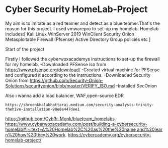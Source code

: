 # Cyber Security HomeLab-Project
My aim is to imitate as a red teamer and detect as a blue teamer.That's the reason for this project.
I used vmwarepro to set-up my homelab.
Homelab includes:[
   Kali Linux
   WinServer 2019
   WinClient
   Security Onion
   Metasploitable
   Firewall (Pfsense)
   Active Directory
   Group policies etc
]

Start of the project

Firstly I followed the cyberwoxacademys instructions to set-up the firewall for my homelab.
-Downloaded PFSense iso from https://www.pfsense.org/download/
-Created virtual machine for PFSense and configured it according to the instructions.
-Downloaded Security Onion from https://github.com/Security-Onion-Solutions/securityonion/blob/master/VERIFY_ISO.md
-Installed SecOnion



Also ı wanna add a load balancer, WAF,open-source EDR

	https://shreenkhalabhattarai.medium.com/security-analysts-trinity-thehive-installation-98e8e447dee1
  https://github.com/Cyb3r-Monk/blueteam_homelabs
  https://www.cyberwoxacademy.com/post/building-a-cybersecurity-homelab#:~:text=A%20Homelab%2C%20as%20the%20name,and%20learn%20how%20they%20work.
  https://cybercademy.org/cybersecurity-homelab-project/
